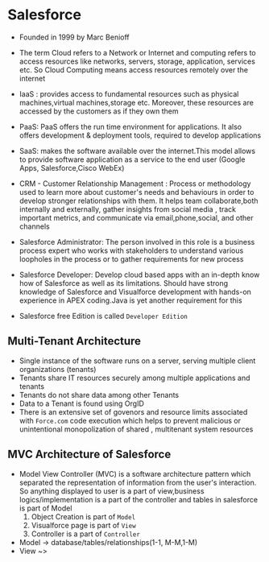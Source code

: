 # Salesforce 
* Founded in 1999 by Marc Benioff

* The term Cloud refers to a Network or Internet and computing refers to access resources like networks, servers, storage, application, services etc. So Cloud Computing means access resources remotely over the internet

* IaaS : provides access to fundamental resources such as physical machines,virtual machines,storage etc. Moreover, these resources are accessed by the customers as if they own them

* PaaS: PaaS offers the run time environment for applications. It also offers development & deployment tools, required to develop applications

* SaaS: makes the software available over the internet.This model allows to provide software application as a service to the end user
(Google Apps, Salesforce,Cisco WebEx)

* CRM - Customer Relationship Management : Process or methodology used to learn more about customer's needs and behaviours in order to develop stronger relationships with them. It helps team collaborate,both internally and externally, gather insights from social media , track important metrics, and communicate via email,phone,social, and other channels

* Salesforce Administrator: The person involved in this role is a business process expert who works with stakeholders to understand various loopholes in the process or to gather requirements for new process

* Salesforce Developer: Develop cloud based apps with an in-depth know how of Salesforce as well as its limitations. Should have strong knowledge of Salesforce and Visualforce development with hands-on experience in APEX coding.Java is yet another requirement for this

* Salesforce free Edition is called ```Developer Edition```

## Multi-Tenant Architecture
* Single instance of the software runs on a server, serving multiple client organizations (tenants)
* Tenants share IT resources securely among multiple applications and tenants
* Tenants do not share data among other Tenants
* Data to a Tenant is found using OrgID
* There is an extensive set of govenors and resource limits associated with ```Force.com``` code execution which helps to prevent malicious or unintentional monopolization of shared , multitenant system resources    

## MVC Architecture of Salesforce
* Model View Controller (MVC) is a software architecture pattern which separated the representation of information from the user's interaction. So anything displayed to user is a part of view,business logics/implementation is a part of the controller and tables in salesforce is part of Model
    1. Object Creation is part of ```Model```
    2. Visualforce page is part of ```View```
    3. Controller is a part of ```Controller```
* Model -> database/tables/relationships(1-1, M-M,1-M)
* View ~> 
